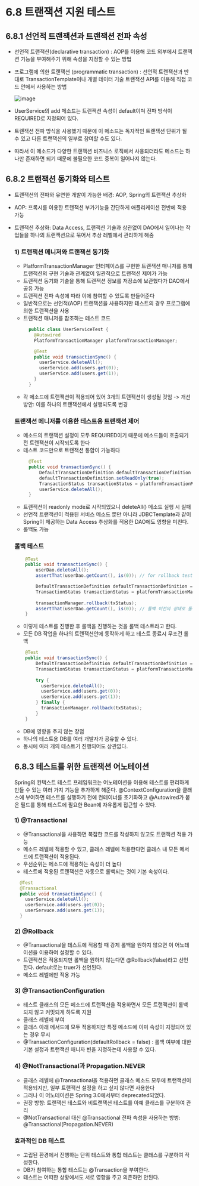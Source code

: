 # 6.8 트랜잭션 지원 테스트

## 6.8.1 선언적 트랜잭션과 트랜잭션 전파 속성
* 선언적 트랜잭션(declarative transaction) : AOP를 이용해 코드 외부에서 트랜잭션 기능을 부여해주기 위해 속성을 지정할 수 있는 방법
* 프로그램에 의한 트랜잭션 (programmatic transaction) : 선언적 트랜잭션과 반대로 TransactionTemplate이나 개별 데이터 기술 트랜잭션 API를 이용해 직접 코드 안에서 사용하는 방법

  ![image](https://user-images.githubusercontent.com/62865808/187018988-bc999254-58e1-4b37-828e-b4a340a6d8fc.png)
* UserService의 add 메소드는 트랜잭션 속성이 default이며 전파 방식이 REQUIRED로 지정되어 있다.
* 트랜잭션 전파 방식을 사용했기 때문에 이 메소드는 독자적인 트랜잭션 단위가 될 수 있고 다른 트랜잭션의 일부로 참여할 수도 있다.
* 따라서 이 메소드가 다양한 트랜잭션 비즈니스 로직에서 사용되더라도 메소드는 하나만 존재하면 되기 때문에 불필요한 코드 중복이 일어나지 않는다.

## 6.8.2 트랜잭션 동기화와 테스트
* 트랜잭션의 전파와 유연한 개발이 가능한 배경: AOP, Spring의 트랜잭션 추상화
* AOP: 프록시를 이용한 트랜잭션 부가기능을 간단하게 애플리케이션 전반에 적용 가능
* 트랜잭션 추상화: Data Access, 트랜잭션 기술과 상관없이 DAO에서 일어나는 작업들을 하나의 트랜잭션으로 묶어서 추상 레벨에서 관리하게 해줌
  ### 1) 트랜잭션 메니저와 트랜잭션 동기화
    * PlatformTransactionManager 인터페이스를 구현한 트랜잭션 매니저를 통해 트랜잭션의 구현 기술과 관계없이 일관적으로 트랜잭션 제어가 가능
    * 트랜잭션 동기화 기술을 통해 트랜잭션 정보를 저장소에 보관했다가 DAO에서 공유 가능
    * 트랜잭션 전파 속성에 따라 이에 참여할 수 있도록 만들어준다
    * 일반적으로는 선언적(AOP) 트랜잭션을 사용하지만 테스트의 경우 프로그램에 의한 트랜잭션을 사용
    * 트랜잭션 매니저를 참조하는 테스트 코드
      ```java
        public class UserServiceTest {
          @Autowired
          PlatformTransactionManager platformTransactionManager;

          @Test
          public void transactionSync() {
            userService.deleteAll();
            userService.add(users.get(0));
            userService.add(users.get(1));
          }
        }
      ```
     * 각 메소드에 트랜잭션이 적용되어 있어 3개의 트랜잭션이 생성될 것임 -> 개선방안: 이를 하나의 트랜잭션에서 실행되도록 변경

  ### 트랜잭션 메니저를 이용한 테스트용 트랜잭션 제어
  * 메소드의 트랜잭션 설정이 모두 REQUIRED이기 때문에 메소드들이 호출되기 전 트랜잭션이 시작되도록 한다
  * 테스트 코드만으로 트랜잭션 통합이 가능하다
    ```java
      @Test
      public void transactionSync() {
          DefaultTransactionDefinition defaultTransactionDefinition = new DefaultTransactionDefinition();
          defaultTransactionDefinition.setReadOnly(true);
          TransactionStatus transactionStatus = platformTransactionManager.getTransaction(defaultTransactionDefinition);
          userService.deleteAll();
      }
    ```
  * 트랜잭션이 readonly mode로 시작되었으니 deleteAll() 메소드 실행 시 실패
  * 선언적 트랜잭션이 적용된 서비스 메소드 뿐만 아니라 JDBCTemplate과 같이 Spring이 제공하는 Data Access 추상화를 적용한 DAO에도 영향을 미친다.
  * 롤백도 가능
  ### 롤백 테스트
  ```java
      @Test
      public void transactionSync() {
          userDao.deleteAll();
          assertThat(userDao.getCount(), is(0)); // for rollback test

          DefaultTransactionDefinition defaultTransactionDefinition = new DefaultTransactionDefinition();
          TransactionStatus transactionStatus = platformTransactionManager.getTransaction(defaultTransactionDefinition);
          
          transactionManager.rollback(txStatus);
          assertThat(userDao.getCount(), is(0)); // 롤백 이전의 상태로 돌아가는지 확인.
      }
    ```
  * 이렇게 테스트를 진행한 후 롤백을 진행하는 것을 롤백 테스트라고 한다.
  * 모든 DB 작업을 하나의 트랜잭션안에 동작하게 하고 테스트 종료시 무조건 롤백
  ```java
      @Test
      public void transactionSync() {
          DefaultTransactionDefinition defaultTransactionDefinition = new DefaultTransactionDefinition();
          TransactionStatus transactionStatus = platformTransactionManager.getTransaction(defaultTransactionDefinition);
          
          try {
            userService.deleteAll();
            userService.add(users.get(0));
            userService.add(users.get(1));
          } finally {
            transactionManager.rollback(txStatus);
          }
      }
  ```
    * DB에 영향을 주지 않는 장점
    * 하나의 테스트용 DB를 여러 개발자가 공유할 수 있다.
    * 동시에 여러 개의 테스트기 진행되어도 상관없다.
     
  ## 6.8.3 테스트를 위한 트랜잭션 어노테이션
  Spring의 컨택스트 테스트 프레임워크는 어노테이션을 이용해 테스트를 편리하게 만들 수 있는 여러 가지 기능을 추가하게 해준다.
  @ContextConfiguration을 클래스에 부여하면 테스트를 실행하기 전에 컨테이너를 초기화하고
  @Autowired가 붙은 필드를 통해 테스트에 필요한 Bean에 자유롭게 접근할 수 있다.
  
  ### 1) @Transactional
  * @Transactional을 사용하면 복잡한 코드를 작성하지 않고도 트랜잭션 적용 가능
  * 메소드 레벨에 적용할 수 있고, 클래스 레벨에 적용한다면 클래스 내 모든 메서드에 트랜잭션이 적용된다.
  * 우선순위는 메소드에 적용하는 속성이 더 높다
  * 테스트에 적용된 트랜잭션은 자동으로 롤백되는 것이 기본 속성이다.
  ```java
    @Test
    @Transactional
    public void transactionSync() {
      userService.deleteAll();
      userService.add(users.get(0));
      userServuce.add(users.get(1));
    }
  ```
  ### 2) @Rollback
  * @Transactional을 테스트에 적용할 때 강제 롤백을 원하지 않으면 이 어노테이션을 이용하여 설정할 수 있다.
  * 트랜잭션은 적용되지만 롤백을 원하지 않는다면 @Rollback(false)라고 선언한다. default로는 truer가 선언된다.
  * 메소드 레벨에만 적용 가능
  ### 3) @TransactionConfiguration
  * 테스트 클래스의 모든 메소드에 트랜잭션을 적용하면서 모든 트랜잭션이 롤백되지 않고 커밋되게 하도록 지원
  * 클래스 레벨에 부여
  * 클래스 아래 메서드에 모두 적용하지만 특정 메소드에 이미 속성이 지정되어 있는 경우 무시
  * @TransactionConfiguration(defaultRollback = false) : 롤백 여부에 대한 기본 설정과 트랜잭션 매니자 빈을 지정하는데 사용할 수 있다.
  ### 4) @NotTransactional과 Propagation.NEVER
  * 클래스 레벨에 @Transactional을 적용하면 클래스 메소드 모두에 트랜잭션이 적용되지만, 일부 트랜잭션 설정을 하고 싶지 않다면 사용한다
  * 그러나 이 어노테이션은 Spring 3.0에서부터 deprecated되었다.
  * 권장 방향: 트랜잭션 테스트와 비트랜잭션 테스트를 아예 클래스를 구분하여 관리
  * @NotTransactional 대신 @Transactional 전파 속성을 사용하는 방벙: @Transactional(Propagation.NEVER)
  ### 효과적인 DB 테스트
  * 고립된 환경에서 진행하는 단위 테스트와 통합 테스트는 클래스를 구분하여 작성한다.
  * DB가 참여하는 통합 테스트는 @Transaction을 부여한다.
  * 테스트는 어떠한 상황에서도 서로 영향을 주고 의존하면 안된다.
